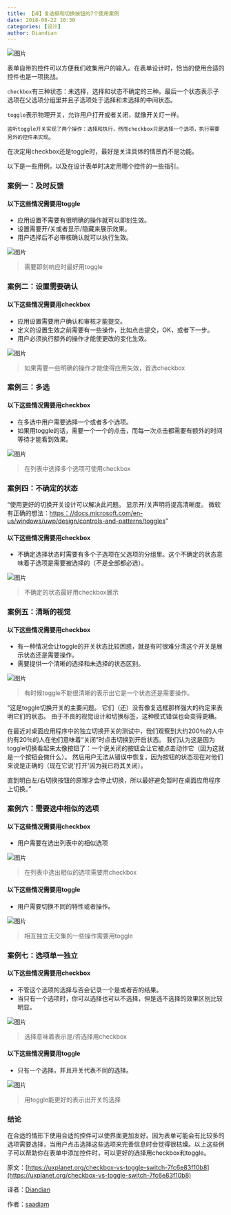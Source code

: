 ```yaml
---
title: 【译】复选框和切换按钮的7个使用案例
date: 2018-08-22 10:30
categories: [设计]
author: Diandian
---
```


![图片](/images/2018-08-22-checkbox-and-toggle-switch/1.png)

<!-- more -->

表单自带的控件可以方便我们收集用户的输入。在表单设计时，恰当的使用合适的控件也是一项挑战。

`checkbox`有三种状态：未选择，选择和状态不确定的三种。最后一个状态表示子选项在父选项分组里并且子选项处于选择和未选择的中间状态。

`toggle`表示物理开关，允许用户打开或者关闭，就像开关灯一样。

`监听toggle开关实现了两个操作：选择和执行，然而checkbox只是选择一个选项，执行需要另外的控件来实现`。

在决定用checkbox还是toggle时，最好是关注具体的情景而不是功能。

以下是一些用例，以及在设计表单时决定用哪个控件的一些指引。

### 案例一：及时反馈

#### 以下这些情况需要用toggle

- 应用设置不需要有很明确的操作就可以即刻生效。
- 设置需要开/关或者显示/隐藏来展示效果。
- 用户选择后不必审核确认就可以执行生效。

![图片](/images/2018-08-22-checkbox-and-toggle-switch/2.png)
> 需要即刻响应时最好用toggle

### 案例二：设置需要确认
#### 以下这些情况需要用checkbox
- 应用设置需要用户确认和审核才能提交。
- 定义的设置生效之前需要有一些操作，比如点击提交，OK，或者下一步。
- 用户必须执行额外的操作才能使更改的变化生效。

![图片](/images/2018-08-22-checkbox-and-toggle-switch/3.png)
> 如果需要一些明确的操作才能使得应用失效，首选checkbox

### 案例三：多选
#### 以下这些情况需要用checkbox
- 在多选中用户需要选择一个或者多个选项。
- 如果用toggle的话，需要一个一个的点击，而每一次点击都需要有额外的时间等待才能看到效果。

![图片](/images/2018-08-22-checkbox-and-toggle-switch/4.png)
> 在列表中选择多个选项可使用checkbox

###  案例四：不确定的状态
“使用更好的切换开关设计可以解决此问题。 显示开/关声明将提高清晰度。 微软有正确的想法：[https：//docs.microsoft.com/en-us/windows/uwp/design/controls-and-patterns/toggles](https：//docs.microsoft.com/en-us/windows/uwp/design/controls-and-patterns/toggles)”

#### 以下这些情况需要用checkbox
- 不确定选择状态时需要有多个子选项在父选项的分组里。这个不确定的状态意味着子选项是需要被选择的（不是全部都必选）。

![图片](/images/2018-08-22-checkbox-and-toggle-switch/5.png)
> 不确定的状态最好用checkbox展示

### 案例五：清晰的视觉
#### 以下这些情况需要用checkbox
- 有一种情况会让toggle的开关状态比较困惑，就是有时很难分清这个开关是展示状态还是需要操作。
- 需要提供一个清晰的选择和未选择的状态区别。

![图片](/images/2018-08-22-checkbox-and-toggle-switch/6.png)
> 有时候toggle不能很清晰的表示出它是一个状态还是需要操作。

“这是toggle切换开关的主要问题。 它们（还）没有像复选框那样强大的约定来表明它们的状态。 由于不良的视觉设计和切换标签，这种模式错误也会变得更糟。

在最近对桌面应用程序中的独立切换开关的测试中，我们观察到大约200％的人中约有20％的人在他们意味着“关闭”时点击切换到开启状态。 我们认为这是因为toggle切换看起来太像按钮了：一个说关闭的按钮会让它被点击动作它（因为这就是一个按钮会做什么）。 然后用户无法从错误中恢复，因为按钮的状态现在对他们来说是正确的（现在它说'打开'因为我已将其关闭）。

直到明白左/右切换按钮的原理才会停止切换，所以最好避免暂时在桌面应用程序上切换。”

### 案例六：需要选中相似的选项
#### 以下这些情况需要用checkbox
- 用户需要在选出列表中的相似选项

![图片](/images/2018-08-22-checkbox-and-toggle-switch/7.png)
> 在列表中选出相似的选项需要用checkbox

#### 以下这些情况需要用toggle
- 用户需要切换不同的特性或者操作。

![图片](/images/2018-08-22-checkbox-and-toggle-switch/8.png)
> 相互独立无交集的一些操作需要用toggle

### 案例七：选项单一独立
#### 以下这些情况需要用checkbox
- 不管这个选项的选择与否会记录一个是或者否的结果。  
- 当只有一个选项时，你可以选择也可以不选择，但是选不选择的效果区别比较明显。

![图片](/images/2018-08-22-checkbox-and-toggle-switch/9.png)
> 选择意味着表示是/否选择用checkbox

#### 以下这些情况需要用toggle
- 只有一个选择，并且开关代表不同的选择。

![图片](/images/2018-08-22-checkbox-and-toggle-switch/10.png)
> 用toggle能更好的表示出开关的选择

### 结论

在合适的情形下使用合适的控件可以使界面更加友好。因为表单可能会有比较多的选项需要选择，当用户点击选择这些选项来完善信息时会觉得很枯燥。以上这些例子可以帮助你在表单中添加控件时，可以更好的选择用checkbox和toggle。


原文：[https://uxplanet.org/checkbox-vs-toggle-switch-7fc6e83f10b8](https://uxplanet.org/checkbox-vs-toggle-switch-7fc6e83f10b8)

译者：[Diandian](https://futu.im/author/Diandian)

作者：[saadiam](https://uxplanet.org/@saadiam)

